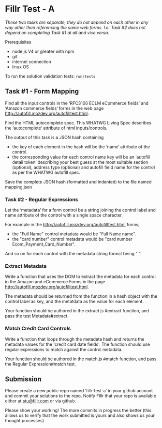 # Fillr Test - A

_These two tasks are separate, they do not depend on each other in any way other than referencing the same web forms. I.e. Task #2 does not depend on completing Task #1 at all and vice versa._

Prerequisites 

- node.js V4 or greater with npm
- git
- internet connection
- linux OS

To run the solution validation tests: `run/tests`

## Task #1 - Form Mapping

Find all the input controls in the ‘RFC3106 ECLM eCommerce fields’ and ‘Amazon commerce fields’ forms in the web page http://autofill.mozdev.org/autofilltest.html.

Find the HTML autocomplete spec.  This WHATWG Living Spec describes the ‘autocomplete’ attribute of html inputs/controls.

The output of this task is a JSON hash containing

- the key of each element in the hash will be the ‘name’ attribute of the control. 
- the corresponding value for each control name key will be an ‘autofill detail token’ describing your best guess at the most suitable section (optional), address type (optional) and autofill field name for the control as per the WHATWG autofill spec.

Save the complete JSON hash (formatted and indented) to the file named mapping.json

### Task #2 - Regular Expressions

Let the ‘metadata’ for a form control be a string joining the control label and name attribute of the control with a single space character.

For example in the http://autofill.mozdev.org/autofilltest.html forms; 

- the "Full Name" control metadata would be "Full Name name". 
- the "card number" control metadata would be "card number Ecom_Payment_Card_Number". 

And so on for each control with the metadata string format being "<label> <name>".

### Extract Metadata

Write a function that uses the DOM to extract the metadata for each control in the Amazon and eCommerce Forms in the page http://autofill.mozdev.org/autofilltest.html.

The metadata should be returned from the function in a hash object with the control label as key, and the metatdata as the value for each element.

Your function should be authored in the extract.js #extract function, and pass the test Metadata#extract.

### Match Credit Card Controls

Write a function that loops through the metadata hash and returns the metadata values for the 'credit card date fields'.  The function should use regular expressions to match against the control metadata.

Your function should be authored in the match.js #match function, and pass the Regular Expression#match test.

## Submission

Please create a new public repo named ‘fillr-test-a’ in your github account and commit your solutions to the repo. Notify Fillr that your repo is available either at stu@fillr.com or via github.

Please show your working! The more commits in progress the better (this allows us to verify that the work submitted is yours and also shows us your thought processes)
